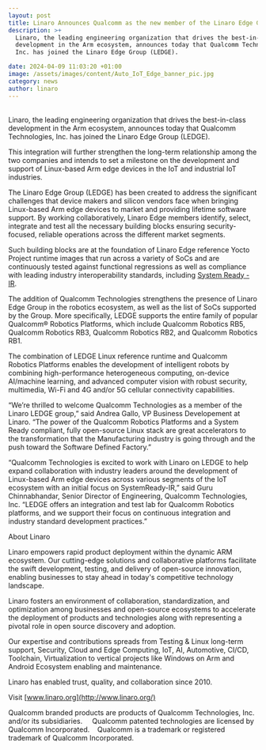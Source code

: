 ```yaml
---
layout: post
title: Linaro Announces Qualcomm as the new member of the Linaro Edge Group (LEDGE)
description: >+
  Linaro, the leading engineering organization that drives the best-in-class
  development in the Arm ecosystem, announces today that Qualcomm Technologies,
  Inc. has joined the Linaro Edge Group (LEDGE). 

date: 2024-04-09 11:03:20 +01:00
image: /assets/images/content/Auto_IoT_Edge_banner_pic.jpg
category: news
author: linaro
---
```

\
Linaro, the leading engineering organization that drives the best-in-class development in the Arm ecosystem, announces today that Qualcomm Technologies, Inc. has joined the Linaro Edge Group (LEDGE). 

This integration will further strengthen the long-term relationship among the two companies and intends to set a milestone on the development and support of Linux-based Arm edge devices in the IoT and industrial IoT industries. 

The Linaro Edge Group (LEDGE) has been created to address the significant challenges that device makers and silicon vendors face when bringing Linux-based Arm edge devices to market and providing lifetime software support. By working collaboratively, Linaro Edge members identify, select, integrate and test all the necessary building blocks ensuring security-focused, reliable operations across the different market segments. 

Such building blocks are at the foundation of Linaro Edge reference Yocto Project runtime images that run across a variety of SoCs and are continuously tested against functional regressions as well as compliance with leading industry interoperability standards, including [System Ready - IR](https://www.arm.com/architecture/system-architectures/systemready-certification-program/ir).

The addition of Qualcomm Technologies strengthens the presence of Linaro Edge Group in the robotics ecosystem, as well as the list of SoCs supported by the Group. More specifically, LEDGE supports the entire family of popular Qualcomm® Robotics Platforms, which include Qualcomm Robotics RB5, Qualcomm Robotics RB3, Qualcomm Robotics RB2, and Qualcomm Robotics RB1. 

The combination of LEDGE Linux reference runtime and Qualcomm Robotics Platforms enables the development of intelligent robots by combining high-performance heterogeneous computing, on-device AI/machine learning, and advanced computer vision with robust security, multimedia, Wi-Fi and 4G and/or 5G cellular connectivity capabilities.

“We’re thrilled to welcome Qualcomm Technologies as a member of the Linaro LEDGE group,” said Andrea Gallo, VP Business Developement at Linaro. “The power of the Qualcomm Robotics Platforms and a System Ready compliant, fully open-source Linux stack are great accelerators to the transformation that the Manufacturing industry is going through and the push toward the Software Defined Factory.” 

“Qualcomm Technologies is excited to work with Linaro on LEDGE to help expand collaboration with industry leaders around the development of Linux-based Arm edge devices across various segments of the IoT ecosystem with an initial focus on SystemReady-IR,” said Guru Chinnabhandar, Senior Director of Engineering, Qualcomm Technologies, Inc. “LEDGE offers an integration and test lab for Qualcomm Robotics platforms, and we support their focus on continuous integration and industry standard development practices.”

About Linaro

Linaro empowers rapid product deployment within the dynamic ARM ecosystem. Our cutting-edge solutions and collaborative platforms facilitate the swift development, testing, and delivery of open-source innovation, enabling businesses to stay ahead in today's competitive technology landscape.

Linaro fosters an environment of collaboration, standardization, and optimization among businesses and open-source ecosystems to accelerate the deployment of products and technologies along with representing a pivotal role in open source discovery and adoption.

Our expertise and contributions spreads from Testing & Linux long-term support, Security, Cloud and Edge Computing, IoT, AI, Automotive, CI/CD, Toolchain, Virtualization to vertical projects like Windows on Arm and Android Ecosystem enabling and maintenance.

Linaro has enabled trust, quality, and collaboration since 2010.

Visit [www.linaro.org](http://www.linaro.org/)



Qualcomm branded products are products of Qualcomm Technologies, Inc. and/or its subsidiaries.     Qualcomm patented technologies are licensed by Qualcomm Incorporated.    Qualcomm is a trademark or registered trademark of Qualcomm Incorporated.